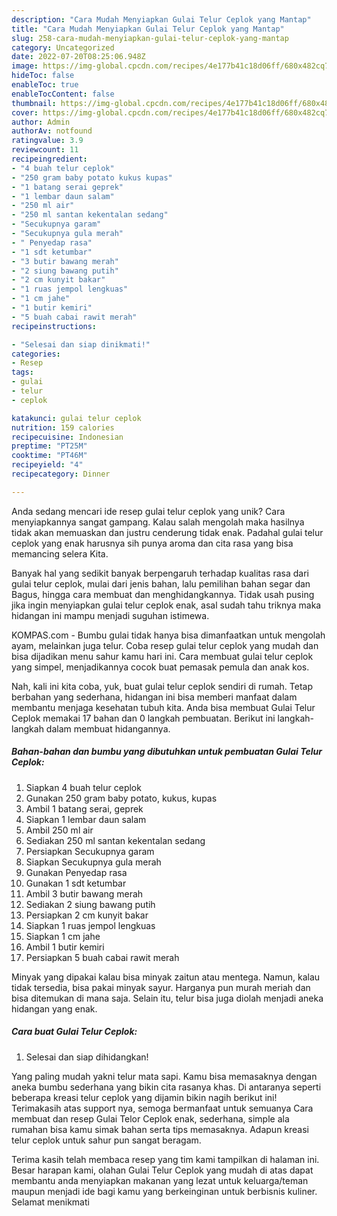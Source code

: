 ```yaml
---
description: "Cara Mudah Menyiapkan Gulai Telur Ceplok yang Mantap"
title: "Cara Mudah Menyiapkan Gulai Telur Ceplok yang Mantap"
slug: 258-cara-mudah-menyiapkan-gulai-telur-ceplok-yang-mantap
category: Uncategorized
date: 2022-07-20T08:25:06.948Z
image: https://img-global.cpcdn.com/recipes/4e177b41c18d06ff/680x482cq70/gulai-telur-ceplok-foto-resep-utama.jpg
hideToc: false
enableToc: true
enableTocContent: false
thumbnail: https://img-global.cpcdn.com/recipes/4e177b41c18d06ff/680x482cq70/gulai-telur-ceplok-foto-resep-utama.jpg
cover: https://img-global.cpcdn.com/recipes/4e177b41c18d06ff/680x482cq70/gulai-telur-ceplok-foto-resep-utama.jpg
author: Admin
authorAv: notfound
ratingvalue: 3.9
reviewcount: 11
recipeingredient:
- "4 buah telur ceplok"
- "250 gram baby potato kukus kupas"
- "1 batang serai geprek"
- "1 lembar daun salam"
- "250 ml air"
- "250 ml santan kekentalan sedang"
- "Secukupnya garam"
- "Secukupnya gula merah"
- " Penyedap rasa"
- "1 sdt ketumbar"
- "3 butir bawang merah"
- "2 siung bawang putih"
- "2 cm kunyit bakar"
- "1 ruas jempol lengkuas"
- "1 cm jahe"
- "1 butir kemiri"
- "5 buah cabai rawit merah"
recipeinstructions:

- "Selesai dan siap dinikmati!"
categories:
- Resep
tags:
- gulai
- telur
- ceplok

katakunci: gulai telur ceplok 
nutrition: 159 calories
recipecuisine: Indonesian
preptime: "PT25M"
cooktime: "PT46M"
recipeyield: "4"
recipecategory: Dinner

---
```





Anda sedang mencari ide resep gulai telur ceplok yang unik? Cara menyiapkannya sangat gampang. Kalau salah mengolah maka hasilnya tidak akan memuaskan dan justru cenderung tidak enak. Padahal gulai telur ceplok yang enak harusnya sih punya aroma dan cita rasa yang bisa memancing selera Kita.





Banyak hal yang sedikit banyak berpengaruh terhadap kualitas rasa dari gulai telur ceplok, mulai dari jenis bahan, lalu pemilihan bahan segar dan Bagus, hingga cara membuat dan menghidangkannya. Tidak usah pusing jika ingin menyiapkan gulai telur ceplok enak,      asal sudah tahu triknya maka hidangan ini mampu menjadi suguhan istimewa.














KOMPAS.com - Bumbu gulai tidak hanya bisa dimanfaatkan untuk mengolah ayam, melainkan juga telur. Coba resep gulai telur ceplok yang mudah dan bisa dijadikan menu sahur kamu hari ini. Cara membuat gulai telur ceplok yang simpel, menjadikannya cocok buat pemasak pemula dan anak kos.






Nah, kali ini kita coba, yuk, buat gulai telur ceplok sendiri di rumah. Tetap berbahan yang sederhana, hidangan ini bisa memberi manfaat dalam membantu menjaga kesehatan tubuh kita. Anda bisa membuat Gulai Telur Ceplok memakai 17 bahan dan 0 langkah pembuatan. Berikut ini langkah-langkah dalam membuat hidangannya.

<!--inarticleads1-->

##### Bahan-bahan dan bumbu yang dibutuhkan untuk pembuatan Gulai Telur Ceplok:

1. Siapkan 4 buah telur ceplok
1. Gunakan 250 gram baby potato, kukus, kupas
1. Ambil 1 batang serai, geprek
1. Siapkan 1 lembar daun salam
1. Ambil 250 ml air
1. Sediakan 250 ml santan kekentalan sedang
1. Persiapkan Secukupnya garam
1. Siapkan Secukupnya gula merah
1. Gunakan  Penyedap rasa
1. Gunakan 1 sdt ketumbar
1. Ambil 3 butir bawang merah
1. Sediakan 2 siung bawang putih
1. Persiapkan 2 cm kunyit bakar
1. Siapkan 1 ruas jempol lengkuas
1. Siapkan 1 cm jahe
1. Ambil 1 butir kemiri
1. Persiapkan 5 buah cabai rawit merah


Minyak yang dipakai kalau bisa minyak zaitun atau mentega. Namun, kalau tidak tersedia, bisa pakai minyak sayur. Harganya pun murah meriah dan bisa ditemukan di mana saja. Selain itu, telur bisa juga diolah menjadi aneka hidangan yang enak. 

<!--inarticleads2-->

##### Cara buat Gulai Telur Ceplok:


1. Selesai dan siap dihidangkan!

Yang paling mudah yakni telur mata sapi. Kamu bisa memasaknya dengan aneka bumbu sederhana yang bikin cita rasanya khas. Di antaranya seperti beberapa kreasi telur ceplok yang dijamin bikin nagih berikut ini! Terimakasih atas support nya, semoga bermanfaat untuk semuanya Cara membuat dan resep Gulai Telor Ceplok enak, sederhana, simple ala rumahan bisa kamu simak bahan serta tips memasaknya. Adapun kreasi telur ceplok untuk sahur pun sangat beragam. 

Terima kasih telah membaca resep yang tim kami tampilkan di halaman ini. Besar harapan kami, olahan Gulai Telur Ceplok yang mudah di atas dapat membantu anda menyiapkan makanan yang lezat untuk keluarga/teman maupun menjadi ide bagi kamu yang berkeinginan untuk berbisnis kuliner. Selamat menikmati
